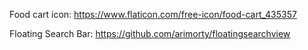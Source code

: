 Food cart icon:
https://www.flaticon.com/free-icon/food-cart_435357

Floating Search Bar:
https://github.com/arimorty/floatingsearchview